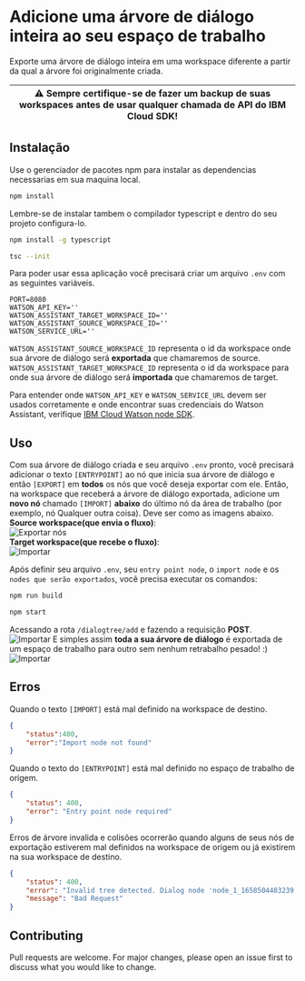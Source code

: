 # Adicione uma árvore de diálogo inteira ao seu espaço de trabalho

Exporte uma árvore de diálogo inteira em uma workspace diferente a partir da qual a árvore foi originalmente criada.

| :warning: **Sempre** certifique-se de fazer um backup de suas workspaces antes de usar qualquer chamada de API do IBM Cloud SDK! |
| --- |

## Instalação

Use o gerenciador de pacotes npm para instalar as dependencias necessarias em sua maquina local.

```bash
npm install
```

Lembre-se de instalar tambem o compilador typescript e dentro do seu projeto configura-lo.
```bash
npm install -g typescript
```

```bash
tsc --init
```

Para poder usar essa aplicação você precisará criar um arquivo `.env` com as seguintes variáveis.

```.env
PORT=8080
WATSON_API_KEY=''
WATSON_ASSISTANT_TARGET_WORKSPACE_ID=''
WATSON_ASSISTANT_SOURCE_WORKSPACE_ID=''
WATSON_SERVICE_URL=''
```

`WATSON_ASSISTANT_SOURCE_WORKSPACE_ID` representa o id da workspace onde sua árvore de diálogo será **exportada** que chamaremos de source.
`WATSON_ASSISTANT_TARGET_WORKSPACE_ID` representa o id da workspace para onde sua árvore de diálogo será **importada** que chamaremos de target.

Para entender onde `WATSON_API_KEY` e `WATSON_SERVICE_URL` devem ser usados corretamente ​​e onde encontrar suas credenciais do Watson Assistant, verifique [IBM Cloud Watson node SDK](https://github.com/watson-developer-cloud/node-sdk#assistant-v1 ).

## Uso

Com sua árvore de diálogo criada e seu arquivo `.env` pronto, você precisará adicionar o texto `[ENTRYPOINT]` ao nó que inicia sua árvore de diálogo e então `[EXPORT]` em **todos** os nós que você deseja exportar com ele. Então, na workspace que receberá a árvore de diálogo exportada, adicione um **novo nó** chamado `[IMPORT]` **abaixo** do último nó da área de trabalho (por exemplo, nó Qualquer outra coisa). Deve ser como as imagens abaixo.  
**Source workspace(que envia o fluxo)**:    
![Exportar nós](https://github.com/PedroSales117/node-ts-watson-add-dialog-service/blob/feature/addCreateDialogTree/readme/export_nodes.png?raw=true)    
**Target workspace(que recebe o fluxo)**:    
![Importar](https://github.com/PedroSales117/node-ts-watson-add-dialog-service/blob/feature/addCreateDialogTree/readme/import.png?raw=true)

Após definir seu arquivo `.env`, seu `entry point node`, o `import node` e os `nodes que serão exportados`, você precisa executar os comandos:

```bash
npm run build
```

```bash
npm start
```

Acessando a rota `/dialogtree/add` e fazendo a requisição **POST**.</br>
![Importar](https://github.com/PedroSales117/node-ts-watson-add-dialog-service/blob/feature/addCreateDialogTree/readme/postman_request.png?raw=true)
E simples assim **toda a sua árvore de diálogo** é exportada de um espaço de trabalho para outro sem nenhum retrabalho pesado! :)
![Importar](https://github.com/PedroSales117/node-ts-watson-add-dialog-service/blob/feature/addCreateDialogTree/readme/updated_dialog_tree.png?raw=true)

## Erros

Quando o texto `[IMPORT]` está mal definido na workspace de destino.</br>

```json
{
    "status":400,
    "error":"Import node not found"
}
```

Quando o texto do `[ENTRYPOINT]` está mal definido no espaço de trabalho de origem.</br>

```json
{
    "status": 400,
    "error": "Entry point node required"
}
```

Erros de árvore invalida e colisões ocorrerão quando alguns de seus nós de exportação estiverem mal definidos na workspace de origem ou já existirem na sua workspace de destino.</br>

```json
{
    "status": 400,
    "error": "Invalid tree detected. Dialog node 'node_1_1658504403239' is poorly defined. Check its parent or previous_sibling value.",
    "message": "Bad Request"
}
```

## Contributing

Pull requests are welcome. For major changes, please open an issue first to discuss what you would like to change.
